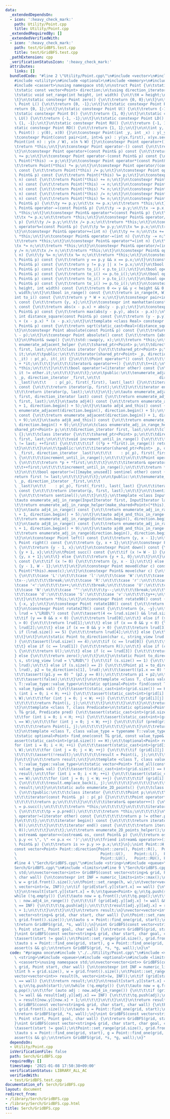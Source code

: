 ```yaml
---
data:
  _extendedDependsOn:
  - icon: ':heavy_check_mark:'
    path: Utility/Point.cpp
    title: Utility/Point.cpp
  _extendedRequiredBy: []
  _extendedVerifiedWith:
  - icon: ':heavy_check_mark:'
    path: test/GridBFS.test.cpp
    title: test/GridBFS.test.cpp
  _pathExtension: cpp
  _verificationStatusIcon: ':heavy_check_mark:'
  attributes:
    links: []
  bundledCode: "#line 2 \"Utility/Point.cpp\"\n#include <vector>\n#include <string_view>\n\
    #include <utility>\n#include <optional>\n#include <memory>\n#include <iostream>\n\
    #include <cassert>\nusing namespace std;\n\nstruct Point {\n\tstatic int W, H;\n\
    \tstatic const vector<Point> direction;\n\tusing direction_iterator = vector<Point>::const_iterator;\n\
    \tstatic void set_range(int height, int width) {\n\t\tH = height;\n\t\tW = width;\n\
    \t}\n\tstatic constexpr Point zero() {\n\t\treturn {0, 0};\n\t}\n\tstatic constexpr\
    \ Point L() {\n\t\treturn {0, -1};\n\t}\n\tstatic constexpr Point R() {\n\t\t\
    return {0, 1};\n\t}\n\tstatic constexpr Point U() {\n\t\treturn {-1, 0};\n\t}\n\
    \tstatic constexpr Point D() {\n\t\treturn {1, 0};\n\t}\n\tstatic constexpr Point\
    \ LU() {\n\t\treturn {-1, -1};\n\t}\n\tstatic constexpr Point LD() {\n\t\treturn\
    \ {1, -1};\n\t}\n\tstatic constexpr Point RU() {\n\t\treturn {-1, 1};\n\t}\n\t\
    static constexpr Point RD() {\n\t\treturn {1, 1};\n\t}\n\n\tint y, x;\n\tconstexpr\
    \ Point() : y(0), x(0) {}\n\tconstexpr Point(int _y, int _x) : y(_y), x(_x) {}\n\
    \tconstexpr Point(const pair<int, int>& yx) : y(yx.first), x(yx.second) {}\n\t\
    Point(int n) : y(n / W), x(n % W) {}\n\tconstexpr Point operator+() const {\n\t\
    \treturn *this;\n\t}\n\tconstexpr Point operator-() const {\n\t\treturn {-y, -x};\n\
    \t}\n\tconstexpr Point operator+(const Point& p) const {\n\t\treturn Point(*this)\
    \ += p;\n\t}\n\tconstexpr Point operator-(const Point& p) const {\n\t\treturn\
    \ Point(*this) -= p;\n\t}\n\tconstexpr Point operator*(const Point& p) const {\n\
    \t\treturn Point(*this) *= p;\n\t}\n\tconstexpr Point operator/(const Point& p)\
    \ const {\n\t\treturn Point(*this) /= p;\n\t}\n\tconstexpr Point operator%(const\
    \ Point& p) const {\n\t\treturn Point(*this) %= p;\n\t}\n\tconstexpr Point operator+(int\
    \ n) const {\n\t\treturn Point(*this) += n;\n\t}\n\tconstexpr Point operator-(int\
    \ n) const {\n\t\treturn Point(*this) -= n;\n\t}\n\tconstexpr Point operator*(int\
    \ n) const {\n\t\treturn Point(*this) *= n;\n\t}\n\tconstexpr Point operator/(int\
    \ n) const {\n\t\treturn Point(*this) /= n;\n\t}\n\tconstexpr Point operator%(int\
    \ n) const {\n\t\treturn Point(*this) %= n;\n\t}\n\tconstexpr Point& operator+=(const\
    \ Point& p) {\n\t\ty += p.y;\n\t\tx += p.x;\n\t\treturn *this;\n\t}\n\tconstexpr\
    \ Point& operator-=(const Point& p) {\n\t\ty -= p.y;\n\t\tx -= p.x;\n\t\treturn\
    \ *this;\n\t}\n\tconstexpr Point& operator*=(const Point& p) {\n\t\ty *= p.y;\n\
    \t\tx *= p.x;\n\t\treturn *this;\n\t}\n\tconstexpr Point& operator/=(const Point&\
    \ p) {\n\t\ty /= p.y;\n\t\tx /= p.x;\n\t\treturn *this;\n\t}\n\tconstexpr Point&\
    \ operator%=(const Point& p) {\n\t\ty %= p.y;\n\t\tx %= p.x;\n\t\treturn *this;\n\
    \t}\n\tconstexpr Point& operator+=(int n) {\n\t\ty += n;\n\t\tx += n;\n\t\treturn\
    \ *this;\n\t}\n\tconstexpr Point& operator-=(int n) {\n\t\ty -= n;\n\t\tx -= n;\n\
    \t\treturn *this;\n\t}\n\tconstexpr Point& operator*=(int n) {\n\t\ty *= n;\n\t\
    \tx *= n;\n\t\treturn *this;\n\t}\n\tconstexpr Point& operator/=(int n) {\n\t\t\
    y /= n;\n\t\tx /= n;\n\t\treturn *this;\n\t}\n\tconstexpr Point& operator%=(int\
    \ n) {\n\t\ty %= n;\n\t\tx %= n;\n\t\treturn *this;\n\t}\n\tconstexpr bool operator==(const\
    \ Point& p) const {\n\t\treturn y == p.y && x == p.x;\n\t}\n\tconstexpr bool operator!=(const\
    \ Point& p) const {\n\t\treturn y != p.y || x != p.x;\n\t}\n\tbool operator<(const\
    \ Point& p) const {\n\t\treturn to_i() < p.to_i();\n\t}\n\tbool operator<=(const\
    \ Point& p) const {\n\t\treturn to_i() <= p.to_i();\n\t}\n\tbool operator>(const\
    \ Point& p) const {\n\t\treturn to_i() > p.to_i();\n\t}\n\tbool operator>=(const\
    \ Point& p) const {\n\t\treturn to_i() >= p.to_i();\n\t}\n\tconstexpr bool in_range(int\
    \ height, int width) const {\n\t\treturn 0 <= y && y < height && 0 <= x && x <\
    \ width;\n\t}\n\tbool in_range() const {\n\t\treturn in_range(H, W);\n\t}\n\t\
    int to_i() const {\n\t\treturn y * W + x;\n\t}\n\tconstexpr pair<int, int> to_pair()\
    \ const {\n\t\treturn {y, x};\n\t}\n\tconstexpr int manhattan(const Point& p)\
    \ const {\n\t\treturn abs(x - p.x) + abs(y - p.y);\n\t}\n\tconstexpr int chebyshev(const\
    \ Point& p) const {\n\t\treturn max(abs(y - p.y), abs(x - p.x));\n\t}\n\tconstexpr\
    \ int distance_square(const Point& p) const {\n\t\treturn (y - p.y) * (y - p.y)\
    \ + (x - p.x) * (x - p.x);\n\t}\n\ttemplate <class Real> constexpr Real distance(const\
    \ Point& p) const {\n\t\treturn sqrt(static_cast<Real>(distance_square(p)));\n\
    \t}\n\tconstexpr Point absolute(const Point& p) const {\n\t\treturn absolute(*this\
    \ - p);\n\t}\n\tconstexpr Point absolute() const {\n\t\treturn {abs(y), abs(x)};\n\
    \t}\n\tPoint& swap() {\n\t\tstd::swap(y, x);\n\t\treturn *this;\n\t}\n\n\tclass\
    \ enumerate_adjacent_helper {\n\t\tshared_ptr<Point> p;\n\t\tdirection_iterator\
    \ first, last;\n\n\t\tclass iterator {\n\t\t\tshared_ptr<Point> p;\n\t\t\tdirection_iterator\
    \ it;\n\n\t\tpublic:\n\t\t\titerator(shared_ptr<Point> _p, direction_iterator\
    \ _it) : p(_p), it(_it) {}\n\t\t\tPoint operator*() const {\n\t\t\t\treturn *p\
    \ + *it;\n\t\t\t}\n\t\t\titerator& operator++() {\n\t\t\t\t++it;\n\t\t\t\treturn\
    \ *this;\n\t\t\t}\n\t\t\tbool operator!=(iterator other) const {\n\t\t\t\treturn\
    \ it != other.it;\n\t\t\t}\n\t\t};\n\n\tpublic:\n\t\tenumerate_adjacent_helper(shared_ptr<Point>\
    \ _p, direction_iterator _first,\n\t\t                          direction_iterator\
    \ _last)\n\t\t    : p(_p), first(_first), last(_last) {}\n\t\titerator begin()\
    \ const {\n\t\t\treturn iterator(p, first);\n\t\t}\n\t\titerator end() const {\n\
    \t\t\treturn iterator(p, last);\n\t\t}\n\t};\n\tauto enumerate_adjacent(direction_iterator\
    \ first, direction_iterator last) const {\n\t\treturn enumerate_adjacent_helper(make_shared<Point>(*this),\
    \ first, last);\n\t}\n\tauto adj4() const {\n\t\treturn enumerate_adjacent(direction.begin()\
    \ + 1, direction.begin() + 5);\n\t}\n\tauto adj4_and_this() const {\n\t\treturn\
    \ enumerate_adjacent(direction.begin(), direction.begin() + 5);\n\t}\n\tauto adjacent8()\
    \ const {\n\t\treturn enumerate_adjacent(direction.begin() + 1, direction.begin()\
    \ + 9);\n\t}\n\tauto adj8_and_this() const {\n\t\treturn enumerate_adjacent(direction.begin(),\
    \ direction.begin() + 9);\n\t}\n\n\tclass enumerate_adj_in_range_helper {\n\t\t\
    shared_ptr<Point> p;\n\t\tdirection_iterator first, last;\n\n\t\tclass sentinel\
    \ {};\n\t\tclass iterator {\n\t\t\tshared_ptr<Point> p;\n\t\t\tdirection_iterator\
    \ first, last;\n\n\t\t\tvoid increment_until_in_range() {\n\t\t\t\tfor (; first\
    \ != last; ++first) {\n\t\t\t\t\tif ((*p + *first).in_range()) return;\n\t\t\t\
    \t}\n\t\t\t}\n\n\t\tpublic:\n\t\t\titerator(shared_ptr<Point> _p, direction_iterator\
    \ _first, direction_iterator _last)\n\t\t\t    : p(_p), first(_first), last(_last)\
    \ {\n\t\t\t\tincrement_until_in_range();\n\t\t\t}\n\t\t\tPoint operator*() const\
    \ {\n\t\t\t\treturn *p + *first;\n\t\t\t}\n\t\t\titerator& operator++() {\n\t\t\
    \t\t++first;\n\t\t\t\tincrement_until_in_range();\n\t\t\t\treturn *this;\n\t\t\
    \t}\n\t\t\tbool operator!=([[maybe_unused]] sentinel other) const {\n\t\t\t\t\
    return first != last;\n\t\t\t}\n\t\t};\n\n\tpublic:\n\t\tenumerate_adj_in_range_helper(shared_ptr<Point>\
    \ _p, direction_iterator _first,\n\t\t                              direction_iterator\
    \ _last)\n\t\t    : p(_p), first(_first), last(_last) {}\n\t\titerator begin()\
    \ const {\n\t\t\treturn iterator(p, first, last);\n\t\t}\n\t\tsentinel end() const\
    \ {\n\t\t\treturn sentinel();\n\t\t}\n\t};\n\ttemplate <class InputIterator>\n\
    \tauto enumerate_adj_in_range(InputIterator first, InputIterator last) const {\n\
    \t\treturn enumerate_adj_in_range_helper(make_shared<Point>(*this), first, last);\n\
    \t}\n\tauto adj4_in_range() const {\n\t\treturn enumerate_adj_in_range(direction.begin()\
    \ + 1, direction.begin() + 5);\n\t}\n\tauto adj4_and_this_in_range() const {\n\
    \t\treturn enumerate_adj_in_range(direction.begin(), direction.begin() + 5);\n\
    \t}\n\tauto adj8_in_range() const {\n\t\treturn enumerate_adj_in_range(direction.begin()\
    \ + 1, direction.begin() + 9);\n\t}\n\tauto ajd8_and_this_in_range() const {\n\
    \t\treturn enumerate_adj_in_range(direction.begin(), direction.begin() + 9);\n\
    \t}\n\n\tconstexpr Point left() const {\n\t\treturn {y, x - 1};\n\t}\n\tconstexpr\
    \ Point right() const {\n\t\treturn {y, x + 1};\n\t}\n\tconstexpr Point up() const\
    \ {\n\t\treturn {y - 1, x};\n\t}\n\tconstexpr Point down() const {\n\t\treturn\
    \ {y + 1, x};\n\t}\n\tPoint succ() const {\n\t\tif (x != W - 1) {\n\t\t\treturn\
    \ {y, x + 1};\n\t\t} else {\n\t\t\treturn {y + 1, 0};\n\t\t}\n\t}\n\tPoint pred()\
    \ const {\n\t\tif (x != 0) {\n\t\t\treturn {y, x - 1};\n\t\t} else {\n\t\t\treturn\
    \ {y - 1, W - 1};\n\t\t}\n\t}\n\tconstexpr Point moved(char c) const {\n\t\treturn\
    \ Point(*this).move(c);\n\t}\n\tconstexpr Point& move(char c) {\n\t\tswitch (c)\
    \ {\n\t\t\tcase 'L':\n\t\t\tcase 'l':\n\t\t\tcase 'W':\n\t\t\tcase '>':\n\t\t\t\
    \tx--;\n\t\t\t\tbreak;\n\t\t\tcase 'R':\n\t\t\tcase 'r':\n\t\t\tcase 'E':\n\t\t\
    \tcase '<':\n\t\t\t\tx++;\n\t\t\t\tbreak;\n\t\t\tcase 'U':\n\t\t\tcase 'u':\n\t\
    \t\tcase 'N':\n\t\t\tcase '^':\n\t\t\t\ty--;\n\t\t\t\tbreak;\n\t\t\tcase 'D':\n\
    \t\t\tcase 'd':\n\t\t\tcase 'S':\n\t\t\tcase 'v':\n\t\t\t\ty++;\n\t\t\t\tbreak;\n\
    \t\t}\n\t\treturn *this;\n\t}\n\tconstexpr Point rotate90() const {\n\t\treturn\
    \ {-x, y};\n\t}\n\tconstexpr Point rotate180() const {\n\t\treturn {-y, -x};\n\
    \t}\n\tconstexpr Point rotate270() const {\n\t\treturn {x, -y};\n\t}\n\tchar to_direction_char(string_view\
    \ lrud = \"LRUD\") const {\n\t\tassert(4 <= lrud.size() && lrud.size() <= 5);\n\
    \t\tif (y == 0 && x < 0) {\n\t\t\treturn lrud[0];\n\t\t} else if (y == 0 && x\
    \ > 0) {\n\t\t\treturn lrud[1];\n\t\t} else if (x == 0 && y < 0) {\n\t\t\treturn\
    \ lrud[2];\n\t\t} else if (x == 0 && y > 0) {\n\t\t\treturn lrud[3];\n\t\t} else\
    \ if (lrud.size() == 5) {\n\t\t\treturn lrud[4];\n\t\t} else {\n\t\t\tassert(false);\n\
    \t\t}\n\t}\n\n\tstatic Point to_direction(char c, string_view lrud = \"LRUD\"\
    ) {\n\t\tassert(lrud.size() == 4);\n\t\tif (c == lrud[0]) {\n\t\t\treturn L();\n\
    \t\t} else if (c == lrud[1]) {\n\t\t\treturn R();\n\t\t} else if (c == lrud[2])\
    \ {\n\t\t\treturn U();\n\t\t} else if (c == lrud[3]) {\n\t\t\treturn D();\n\t\t\
    } else {\n\t\t\treturn zero();\n\t\t}\n\t}\n\tstatic Point to_direction(string\
    \ s, string_view lrud = \"LRUD\") {\n\t\tif (s.size() == 1) {\n\t\t\treturn to_direction(s[0],\
    \ lrud);\n\t\t} else if (s.size() == 2) {\n\t\t\tPoint p1 = to_direction(s[0],\
    \ lrud), p2 = to_direction(s[1], lrud);\n\t\t\tassert((p1.x == 0) ^ (p2.x == 0));\n\
    \t\t\tassert((p1.y == 0) ^ (p2.y == 0));\n\t\t\treturn p1 + p2;\n\t\t} else {\n\
    \t\t\tassert(false);\n\t\t}\n\t}\n\n\ttemplate <class T, class value_type = typename\
    \ T::value_type::value_type>\n\tstatic optional<Point> find(const T& grid, const\
    \ value_type& val) {\n\t\tassert(static_cast<int>(grid.size()) == H);\n\t\tfor\
    \ (int i = 0; i < H; ++i) {\n\t\t\tassert(static_cast<int>(grid[i].size()) ==\
    \ W);\n\t\t\tfor (int j = 0; j < W; ++j) {\n\t\t\t\tif (grid[i][j] == val) {\n\
    \t\t\t\t\treturn Point(i, j);\n\t\t\t\t}\n\t\t\t}\n\t\t}\n\t\treturn nullopt;\n\
    \t}\n\ttemplate <class T, class Predicate>\n\tstatic optional<Point> find_if(const\
    \ T& grid, Predicate pred) {\n\t\tassert(static_cast<int>(grid.size()) == H);\n\
    \t\tfor (int i = 0; i < H; ++i) {\n\t\t\tassert(static_cast<int>(grid[i].size())\
    \ == W);\n\t\t\tfor (int j = 0; j < W; ++j) {\n\t\t\t\tif (pred(grid[i][j])) {\n\
    \t\t\t\t\treturn Point(i, j);\n\t\t\t\t}\n\t\t\t}\n\t\t}\n\t\treturn nullopt;\n\
    \t}\n\ttemplate <class T, class value_type = typename T::value_type::value_type>\n\
    \tstatic optional<Point> find_one(const T& grid, const value_type& val) {\n\t\t\
    assert(static_cast<int>(grid.size()) == H);\n\t\toptional<Point> result;\n\t\t\
    for (int i = 0; i < H; ++i) {\n\t\t\tassert(static_cast<int>(grid[i].size()) ==\
    \ W);\n\t\t\tfor (int j = 0; j < W; ++j) {\n\t\t\t\tif (grid[i][j] == val) {\n\
    \t\t\t\t\tassert(!result);\n\t\t\t\t\tresult = Point(i, j);\n\t\t\t\t}\n\t\t\t\
    }\n\t\t}\n\t\treturn result;\n\t}\n\ttemplate <class T, class value_type = typename\
    \ T::value_type::value_type>\n\tstatic vector<Point> find_all(const T& grid, const\
    \ value_type& val) {\n\t\tassert(static_cast<int>(grid.size()) == H);\n\t\tvector<Point>\
    \ result;\n\t\tfor (int i = 0; i < H; ++i) {\n\t\t\tassert(static_cast<int>(grid[i].size())\
    \ == W);\n\t\t\tfor (int j = 0; j < W; ++j) {\n\t\t\t\tif (grid[i][j] == val)\
    \ {\n\t\t\t\t\tresult.emplace_back(i, j);\n\t\t\t\t}\n\t\t\t}\n\t\t}\n\t\treturn\
    \ result;\n\t}\n\n\tstatic auto enumerate_2D_points() {\n\t\tclass enumerate_2D_points_helper\
    \ {\n\t\tpublic:\n\t\t\tclass iterator {\n\t\t\t\tPoint p;\n\n\t\t\tpublic:\n\t\
    \t\t\titerator(const Point& _p) : p(_p) {}\n\t\t\t\tPoint operator*() const {\n\
    \t\t\t\t\treturn p;\n\t\t\t\t}\n\t\t\t\titerator& operator++() {\n\t\t\t\t\tp\
    \ = p.succ();\n\t\t\t\t\treturn *this;\n\t\t\t\t}\n\t\t\t\titerator& operator--()\
    \ {\n\t\t\t\t\tp = p.pred();\n\t\t\t\t\treturn *this;\n\t\t\t\t}\n\t\t\t\tbool\
    \ operator!=(iterator other) const {\n\t\t\t\t\treturn p != other.p;\n\t\t\t\t\
    }\n\t\t\t};\n\t\t\titerator begin() const {\n\t\t\t\treturn iterator(Point(0,\
    \ 0));\n\t\t\t}\n\t\t\titerator end() const {\n\t\t\t\treturn iterator(Point(H,\
    \ 0));\n\t\t\t}\n\t\t};\n\t\treturn enumerate_2D_points_helper();\n\t}\n\n\tfriend\
    \ ostream& operator<<(ostream& os, const Point& p) {\n\t\treturn os << '(' <<\
    \ p.y << \", \" << p.x << ')';\n\t}\n\tfriend istream& operator>>(istream& is,\
    \ Point& p) {\n\t\treturn is >> p.y >> p.x;\n\t}\n};\nint Point::H, Point::W;\n\
    const vector<Point> Point::direction{Point::zero(), Point::R(),  Point::D(),\n\
    \                                     Point::U(),    Point::L(),  Point::RD(),\n\
    \                                     Point::LU(),   Point::RU(), Point::LD()};\n\
    #line 4 \"Serch/GridBFS.cpp\"\n#include <string>\n#include <queue>\n#line 7 \"\
    Serch/GridBFS.cpp\"\n#include <limits>\n#line 9 \"Serch/GridBFS.cpp\"\nusing namespace\
    \ std;\n\nvector<vector<int>> GridBFS(const vector<string>& grid, Point start,\
    \ char wall) {\n\tconstexpr int INF = numeric_limits<int>::max();\n\tint h = grid.size(),\
    \ w = grid.front().size();\n\tPoint::set_range(h, w);\n\tvector<vector<int>> result(h,\
    \ vector<int>(w, INF));\n\tif (grid[start.y][start.x] == wall) {\n\t\treturn result;\n\
    \t}\n\tresult[start.y][start.x] = 0;\n\tqueue<Point> q;\n\tq.push(start);\n\t\
    while (!q.empty()) {\n\t\tauto now = q.front();\n\t\tq.pop();\n\t\tfor (auto adj\
    \ : now.adj4_in_range()) {\n\t\t\tif (grid[adj.y][adj.x] != wall && result[adj.y][adj.x]\
    \ == INF) {\n\t\t\t\tq.push(adj);\n\t\t\t\tresult[adj.y][adj.x] = result[now.y][now.x]\
    \ + 1;\n\t\t\t}\n\t\t}\n\t}\n\treturn result;\n}\nvector<vector<int>> GridBFS(const\
    \ vector<string>& grid, char start, char wall) {\n\tPoint::set_range(grid.size(),\
    \ grid.front().size());\n\tauto s = Point::find_one(grid, start);\n\tassert(s);\n\
    \treturn GridBFS(grid, *s, wall);\n}\nint GridBFS(const vector<string>& grid,\
    \ Point start, Point goal, char wall) {\n\treturn GridBFS(grid, start, wall)[goal.y][goal.x];\n\
    }\nint GridBFS(const vector<string>& grid, char start, char goal, char wall) {\n\
    \tassert(start != goal);\n\tPoint::set_range(grid.size(), grid.front().size());\n\
    \tauto s = Point::find_one(grid, start), g = Point::find_one(grid, goal);\n\t\
    assert(s && g);\n\treturn GridBFS(grid, *s, *g, wall);\n}\n"
  code: "#pragma once\n#include \"./../Utility/Point.cpp\"\n#include <vector>\n#include\
    \ <string>\n#include <queue>\n#include <optional>\n#include <limits>\n#include\
    \ <cassert>\nusing namespace std;\n\nvector<vector<int>> GridBFS(const vector<string>&\
    \ grid, Point start, char wall) {\n\tconstexpr int INF = numeric_limits<int>::max();\n\
    \tint h = grid.size(), w = grid.front().size();\n\tPoint::set_range(h, w);\n\t\
    vector<vector<int>> result(h, vector<int>(w, INF));\n\tif (grid[start.y][start.x]\
    \ == wall) {\n\t\treturn result;\n\t}\n\tresult[start.y][start.x] = 0;\n\tqueue<Point>\
    \ q;\n\tq.push(start);\n\twhile (!q.empty()) {\n\t\tauto now = q.front();\n\t\t\
    q.pop();\n\t\tfor (auto adj : now.adj4_in_range()) {\n\t\t\tif (grid[adj.y][adj.x]\
    \ != wall && result[adj.y][adj.x] == INF) {\n\t\t\t\tq.push(adj);\n\t\t\t\tresult[adj.y][adj.x]\
    \ = result[now.y][now.x] + 1;\n\t\t\t}\n\t\t}\n\t}\n\treturn result;\n}\nvector<vector<int>>\
    \ GridBFS(const vector<string>& grid, char start, char wall) {\n\tPoint::set_range(grid.size(),\
    \ grid.front().size());\n\tauto s = Point::find_one(grid, start);\n\tassert(s);\n\
    \treturn GridBFS(grid, *s, wall);\n}\nint GridBFS(const vector<string>& grid,\
    \ Point start, Point goal, char wall) {\n\treturn GridBFS(grid, start, wall)[goal.y][goal.x];\n\
    }\nint GridBFS(const vector<string>& grid, char start, char goal, char wall) {\n\
    \tassert(start != goal);\n\tPoint::set_range(grid.size(), grid.front().size());\n\
    \tauto s = Point::find_one(grid, start), g = Point::find_one(grid, goal);\n\t\
    assert(s && g);\n\treturn GridBFS(grid, *s, *g, wall);\n}"
  dependsOn:
  - Utility/Point.cpp
  isVerificationFile: false
  path: Serch/GridBFS.cpp
  requiredBy: []
  timestamp: '2021-01-08 17:50:38+09:00'
  verificationStatus: LIBRARY_ALL_AC
  verifiedWith:
  - test/GridBFS.test.cpp
documentation_of: Serch/GridBFS.cpp
layout: document
redirect_from:
- /library/Serch/GridBFS.cpp
- /library/Serch/GridBFS.cpp.html
title: Serch/GridBFS.cpp
---
```

